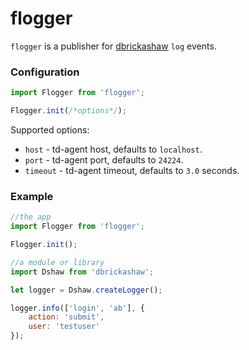 # flogger

`flogger` is a publisher for [dbrickashaw](https://github.com/totherik/dbrickashaw) `log` events.

### Configuration

```javascript
import Flogger from 'flogger';

Flogger.init(/*options*/);
```

Supported options:

- `host` - td-agent host, defaults to `localhost`.
- `port` - td-agent port, defaults to `24224`.
- `timeout` - td-agent timeout, defaults to `3.0` seconds.

### Example

```javascript
//the app
import Flogger from 'flogger';

Flogger.init();
```

```javascript
//a module or library
import Dshaw from 'dbrickashaw';

let logger = Dshaw.createLogger();

logger.info(['login', 'ab'], {
    action: 'submit',
    user: 'testuser'
});
```
